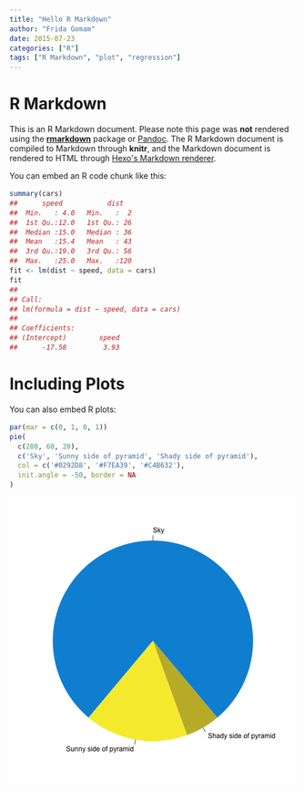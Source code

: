```yaml
---
title: "Hello R Markdown"
author: "Frida Gomam"
date: 2015-07-23
categories: ["R"]
tags: ["R Markdown", "plot", "regression"]
---
```




# R Markdown

This is an R Markdown document. Please note this page was **not** rendered using the [**rmarkdown**]( http://rmarkdown.rstudio.com) package or [Pandoc](http://pandoc.org). The R Markdown document is compiled to Markdown through **knitr**, and the Markdown document is rendered to HTML through [Hexo's Markdown renderer](https://github.com/hexojs/hexo-renderer-marked).

You can embed an R code chunk like this:


```r
summary(cars)
##      speed           dist    
##  Min.   : 4.0   Min.   :  2  
##  1st Qu.:12.0   1st Qu.: 26  
##  Median :15.0   Median : 36  
##  Mean   :15.4   Mean   : 43  
##  3rd Qu.:19.0   3rd Qu.: 56  
##  Max.   :25.0   Max.   :120
fit <- lm(dist ~ speed, data = cars)
fit
## 
## Call:
## lm(formula = dist ~ speed, data = cars)
## 
## Coefficients:
## (Intercept)        speed  
##      -17.58         3.93
```

<!-- more -->

# Including Plots

You can also embed R plots:


```r
par(mar = c(0, 1, 0, 1))
pie(
  c(280, 60, 20),
  c('Sky', 'Sunny side of pyramid', 'Shady side of pyramid'),
  col = c('#0292D8', '#F7EA39', '#C4B632'),
  init.angle = -50, border = NA
)
```

![](/images/2015-07-23-r-rmarkdown/pie-1.png)